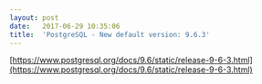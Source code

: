 ```yaml
---
layout:	post
date:	2017-06-29 10:35:06
title:	'PostgreSQL - New default version: 9.6.3'
---
```


[https://www.postgresql.org/docs/9.6/static/release-9-6-3.html](https://www.postgresql.org/docs/9.6/static/release-9-6-3.html)
